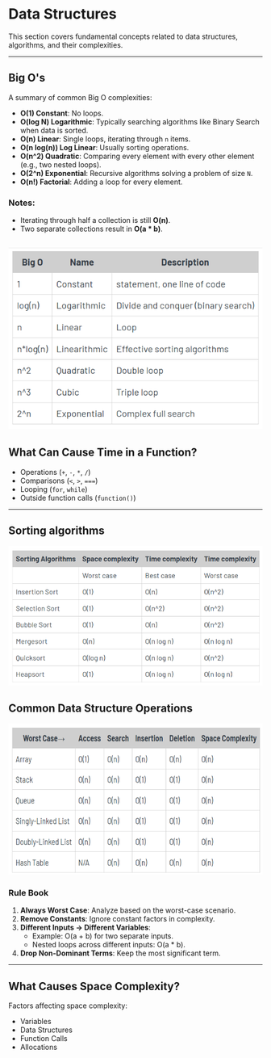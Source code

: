 # Data Structures

This section covers fundamental concepts related to data structures, algorithms, and their complexities.

---

## Big O's

A summary of common Big O complexities:

- **O(1) Constant**: No loops.
- **O(log N) Logarithmic**: Typically searching algorithms like Binary Search when data is sorted.
- **O(n) Linear**: Single loops, iterating through `n` items.
- **O(n log(n)) Log Linear**: Usually sorting operations.
- **O(n^2) Quadratic**: Comparing every element with every other element (e.g., two nested loops).
- **O(2^n) Exponential**: Recursive algorithms solving a problem of size `N`.
- **O(n!) Factorial**: Adding a loop for every element.

### Notes:
- Iterating through half a collection is still **O(n)**.
- Two separate collections result in **O(a * b)**.

![Big O names with description](images/BigO-1.png "Big O Cheat Sheet")
---

## What Can Cause Time in a Function?

- Operations (`+`, `-`, `*`, `/`)
- Comparisons (`<`, `>`, `===`)
- Looping (`for`, `while`)
- Outside function calls (`function()`)

---

##  Sorting algorithms
![Sorting Algo](images/Sorting-Algorithms.png "Sorting Algo")

## Common Data Structure Operations

<img src="images/Common-DSA-Operations.png" alt="Big O Complexity Cheat Sheet" height="300">


### Rule Book
1. **Always Worst Case**: Analyze based on the worst-case scenario.
2. **Remove Constants**: Ignore constant factors in complexity.
3. **Different Inputs → Different Variables**:
   - Example: O(a + b) for two separate inputs.
   - Nested loops across different inputs: O(a * b).
4. **Drop Non-Dominant Terms**: Keep the most significant term.

---

## What Causes Space Complexity?

Factors affecting space complexity:
- Variables
- Data Structures
- Function Calls
- Allocations
